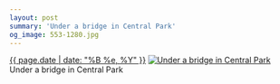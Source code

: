 ```yaml
---
layout: post
summary: 'Under a bridge in Central Park'
og_image: 553-1280.jpg
---
```


<p>
  <time><a href="/553">{{ page.date | date: "%B %e, %Y" }}</a></time>
  <a href="/553"><img src="{{ site.assets_url }}/553-640.jpg" srcset="{{ site.assets_url }}/553-320.jpg 320w, {{ site.assets_url }}/553-640.jpg 640w, {{ site.assets_url }}/553-960.jpg 960w, {{ site.assets_url }}/553-1280.jpg 1280w" sizes="(min-width: 700px) 50vw, calc(100vw - 2rem)" alt="Under a bridge in Central Park" /></a>
  <span>Under a bridge in Central Park</span>
</p>
